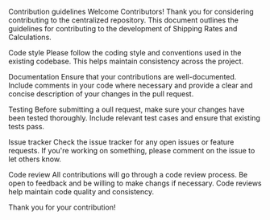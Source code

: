 Contribution guidelines
Welcome Contributors!
Thank you for considering contributing to the centralized repository. This document outlines the guidelines for contributing to the development of Shipping Rates and Calculations. 

Code style
Please follow the coding style and conventions used in the existing codebase. This helps maintain consistency across the project.

Documentation
Ensure that your contributions are well-documented. Include comments in your code where necessary and provide a clear and concise description of your changes in the pull request. 

Testing
Before submitting a oull request, make sure your changes have been tested thoroughly. Include relevant test cases and ensure that existing tests pass.

Issue tracker
Check the issue tracker for any open issues or feature requests. If you're working on something, please comment on the issue to let others know.

Code review
All contributions will go through a code review process. Be open to feedback and be willing to make changs if necessary. Code reviews help maintain code quality and consistency.

Thank you for your contribution!
